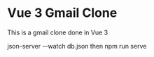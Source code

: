 # Vue 3 Gmail Clone
 This is a gmail clone done in Vue 3

json-server --watch db.json
then
npm run serve 
